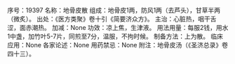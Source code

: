 序号：19397
名称：地骨皮散
组成：地骨皮1两，防风1两（去芦头），甘草半两（微炙）。
出处：《医方类聚》卷十引《简要济众方》。
主治：心脏热，咽干舌涩，面赤潮热。
加减：None
功效：凉上焦，生津液。
用法用量：每服2钱，用水1中盏，加竹叶5-7片，同煎至7分，温服，不拘时候。
制备方法：上为散。
临床应用：None
各家论述：None
用药禁忌：None
附注：地骨皮汤（《圣济总录》卷四十三）。

